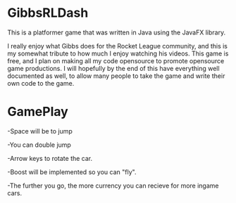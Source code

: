 # GibbsRLDash

This is a platformer game that was written in Java using the JavaFX library. 

I really enjoy what Gibbs does for the Rocket League community, and this is my somewhat tribute to how much I enjoy watching his videos. This game is free, and I plan on making all my code opensource to promote opensource game productions. I will hopefully by the end of this have everything well documented as well, to allow many people to take the game and write their own code to the game.

# GamePlay

-Space will be to jump

-You can double jump

-Arrow keys to rotate the car.

-Boost will be implemented so you can "fly".

-The further you go, the more currency you can recieve for more ingame cars.
